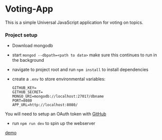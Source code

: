 # Voting-App

This is a simple Universal JavaScript application for voting on topics.

### Project setup

* Download mongodb
* start `mongod --dbpath=<path to data>`  make sure this continues to run in the background
* navigate to project root and run `npm install` to install dependencies
* create a `.env` to store environmental variables:

  ```
  GITHUB_KEY=
  GITHUB_SECRET=
  MONGO_URI=mongodb://localhost:27017/dbname
  PORT=8080
  APP_URL=http://localhost:8080/
  ```
You will need to setup an OAuth token with [GitHub](https://developer.github.com/apps/building-oauth-apps/authorizing-oauth-apps/)

* run `npm run dev` to spin up the webserver

 [demo](https://voting-app-df.herokuapp.com/)
